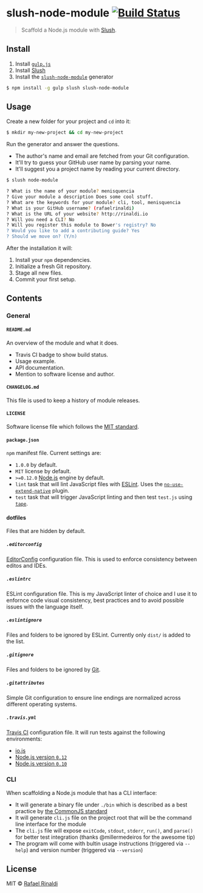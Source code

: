 # slush-node-module [![Build Status](https://travis-ci.org/rafaelrinaldi/slush-node-module.svg?branch=master)](https://travis-ci.org/rafaelrinaldi/slush-node-module)

> Scaffold a Node.js module with [Slush](http://slushjs.github.io).

## Install

1. Install [`gulp.js`](http://gulpjs.com)
2. Install [Slush](http://slushjs.github.io)
3. Install the [`slush-node-module`](http://slushjs.github.io) generator

```sh
$ npm install -g gulp slush slush-node-module
```

## Usage

Create a new folder for your project and `cd` into it:

```sh
$ mkdir my-new-project && cd my-new-project
```

Run the generator and answer the questions.

* The author's name and email are fetched from your Git configuration.
* It'll try to guess your GitHub user name by parsing your name.
* It'll suggest you a project name by reading your current directory.

```sh
$ slush node-module

? What is the name of your module? menisquencia
? Give your module a description Does some cool stuff.
? What are the keywords for your module? cli, tool, menisquencia
? What is your GitHub username? (rafaelrinaldi) 
? What is the URL of your website? http://rinaldi.io
? Will you need a CLI? No
? Will you register this module to Bower's registry? No
? Would you like to add a contributing guide? Yes
? Should we move on? (Y/n)
```

After the installation it will:

1. Install your `npm` dependencies.
2. Initialize a fresh Git repository.
3. Stage all new files.
4. Commit your first setup.

## Contents

### General

#### `README.md`

An overview of the module and what it does.

* Travis CI badge to show build status.
* Usage example.
* API documentation.
* Mention to software license and author.

#### `CHANGELOG.md`

This file is used to keep a history of module releases.

#### `LICENSE`

Software license file which follows the [MIT standard](http://opensource.org/licenses/MIT).

#### `package.json`

`npm` manifest file. Current settings are:

* `1.0.0` by default.
* `MIT` license by default.
* `>=0.12.0` [Node.js](http://nodejs.org) engine by default.
* `lint` task that will lint JavaScript files with [ESLint](http://eslint.org). Uses the [`no-use-extend-native`](https://github.com/dustinspecker/eslint-plugin-no-use-extend-native) plugin.
* `test` task that will trigger JavaScript linting and then test `test.js` using [`tape`](https://github.com/substack/tape).

#### dotfiles

Files that are hidden by default.

##### `.editorconfig`

[EditorConfig](http://editorconfig.org) configuration file. This is used to enforce consistency between editos and IDEs.

##### `.eslintrc`

ESLint configuration file. This is my JavaScript linter of choice and I use it to enfornce code visual consistency, best practices and to avoid possible issues with the language itself.

##### `.eslintignore`

Files and folders to be ignored by ESLint. Currently only `dist/` is added to the list.

##### `.gitignore`

Files and folders to be ignored by [Git](https://git-scm.com).

##### `.gitattributes`

Simple Git configuration to ensure line endings are normalized across different operating systems.

##### `.travis.yml`

[Travis CI](http://travis-ci.org) configuration file. It will run tests against the following environments:

* [io.js](https://iojs.org)
* [Node.js version `0.12`](https://github.com/joyent/node/releases/tag/v0.12.0)
* [Node.js version `0.10`](https://github.com/joyent/node/releases/tag/v0.10.0)

### CLI

When scaffolding a Node.js module that has a CLI interface:

* It will generate a binary file under `./bin` which is described as a best practice by [the CommonJS standard](http://wiki.commonjs.org/wiki/Packages/1.1#Package_Directory_Layout)
* It will generate `cli.js` file on the project root that will be the command line interface for the module
* The `cli.js` file will expose `exitCode`, `stdout`, `stderr`, `run()`, and `parse()` for better test integration (thanks @millermedeiros for the awesome tip) 
* The program will come with bultin usage instructions (triggered via `--help`) and version number (triggered via `--version`)

## License

MIT © [Rafael Rinaldi](http://rinaldi.io)
